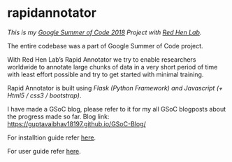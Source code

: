 # rapidannotator

_This is my [Google Summer of Code 2018](https://summerofcode.withgoogle.com/organizations/4720430959558656/#6346511479209984) Project with [Red Hen Lab](http://www.redhenlab.org/)._

The entire codebase was a part of Google Summer of Code project.

With Red Hen Lab’s Rapid Annotator we try to enable researchers worldwide to annotate large chunks of data in a very short period of time with least effort possible and try to get started with minimal training.

Rapid Annotator is built using _Flask (Python Framework) and Javascript (+ Html5 / css3 / bootstrap)_. 

I have made a GSoC blog, please refer to it for my all GSoC blogposts about the progress made so far.
Blog link: https://guptavaibhav18197.github.io/GSoC-Blog/

For installtion guide refer [here](https://github.com/guptavaibhav18197/rapidannotator/blob/master/docs/installation_guide.md).

For user guide refer [here](https://github.com/guptavaibhav18197/rapidannotator/blob/master/docs/user_guide.md).
